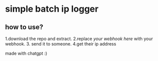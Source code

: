 # simple batch ip logger

## how to use?
1.download the repo and extract.
2.replace *your webhook here* with your webhook.
3. send it to someone.
4.get their ip address

made with chatgpt :)
